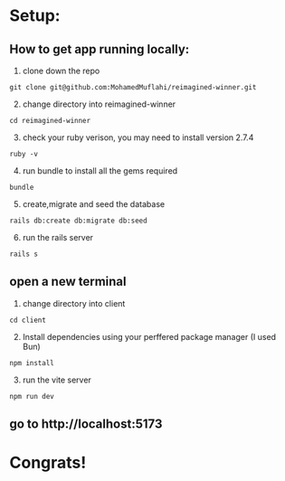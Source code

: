 # Setup:

## How to get app running locally:

1. clone down the repo 

```shell
git clone git@github.com:MohamedMuflahi/reimagined-winner.git 
```

2.  change directory into  reimagined-winner

```shell
cd reimagined-winner
```

3.  check your ruby verison, you may need to install version 2.7.4
```shell
ruby -v
```

4.  run bundle to install all the gems required 

```shell
bundle 
```

5. create,migrate and seed the database

```shell
rails db:create db:migrate db:seed
```

6.  run the rails server 

```shell
rails s
```


## open a new terminal 

1. change directory into client

```shell
cd client
```

2.  Install dependencies using your perffered package manager (I used Bun)

```shell
npm install 
```

3.  run the vite server

```shell
npm run dev
```

## go to http://localhost:5173 

# Congrats! 

